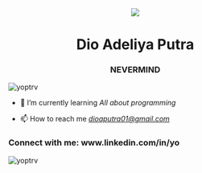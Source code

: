 <div align="center">
  <img src="https://i.pinimg.com/originals/b5/4d/e4/b54de4b1d319984a1d3689b3ee8078f0.gif" align="center" widht="400px"/>
</div>
<h1 align="center">Dio Adeliya Putra</h1>
<h3 align="center">NEVERMIND</h3>

<p align="left"> <img src="https://komarev.com/ghpvc/?username=yoptrv&label=Profile%20views&color=0e75b6&style=flat" alt="yoptrv" /> </p>

- 🌱 I’m currently learning *All about programming*

- 📫 How to reach me *dioaputra01@gmail.com*


<h3 align="left">Connect with me: www.linkedin.com/in/yo</h3>

<p><img align="center" src="https://github-readme-streak-stats.herokuapp.com/?user=yoptrv&" alt="yoptrv" /></p>






